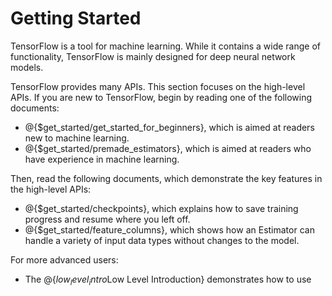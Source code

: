 # Getting Started

TensorFlow is a tool for machine learning. While it contains a wide range of
functionality, TensorFlow is mainly designed for deep neural network models.

TensorFlow provides many APIs. This section focuses on the high-level APIs.
If you are new to TensorFlow, begin by reading one of the following documents:

  * @{$get_started/get_started_for_beginners}, which is aimed at readers
    new to machine learning.
  * @{$get_started/premade_estimators}, which is aimed at readers who have
    experience in machine learning.

Then, read the following documents, which demonstrate the key features
in the high-level APIs:

  * @{$get_started/checkpoints}, which explains how to save training progress
    and resume where you left off.
  * @{$get_started/feature_columns}, which shows how an
    Estimator can handle a variety of input data types without changes to the
    model.

For more advanced users:
  * The @{$low_level_intro$Low Level Introduction} demonstrates how to use
